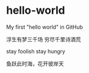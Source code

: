 # hello-world
My first "hello world" in GitHub


浮生有梦三千场
穷尽千里诗酒荒

stay foolish stay hungry

鱼跃此时海，花开彼岸天

